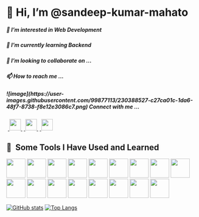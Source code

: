 <h1>👋 Hi, I’m @sandeep-kumar-mahato</h1>
<h5>👀 I’m interested in Web Development</h5>
<h5>🌱 I’m currently learning Backend</h5>
<h5>💞️ I’m looking to collaborate on ...</h5>
<h5>📫 How to reach me ...</h5>
<h5>![image](https://user-images.githubusercontent.com/99877113/230388527-c27ca01c-1da6-48f7-8738-f8e12e3086c7.png)
 Connect with me ...</h5>
<div>
 &nbsp;<a href="https://www.instagram.com/sandeep.mahato.3726/">
  <img src="https://user-images.githubusercontent.com/99877113/230385570-257edbbc-3fd3-4ee5-ad80-78a236569262.png" width="30"/>
 </a>
 &nbsp;<a href="https://twitter.com/Sandeep06360711?t=E9aoPdwiXfZOtiPom9qTUA&s=03">
  <img src="https://user-images.githubusercontent.com/99877113/230386436-6e98091d-3b10-4455-b968-74171ac721b5.png" width="30"/>
 </a>
 &nbsp;<a href="https://www.linkedin.com/in/sandeep-kumar-793200208/">
  <img src="https://user-images.githubusercontent.com/99877113/230386905-e1ab067a-227f-4433-bb58-13dd16650f09.png" width="30"/>
 </a>
</div>

<h2> 🚀 &nbsp;Some Tools I Have Used and Learned</h2>
<p align="left">
 <img src="https://cdn.jsdelivr.net/gh/devicons/devicon/icons/html5/html5-original.svg" width="50" />
 <img src="https://cdn.jsdelivr.net/gh/devicons/devicon/icons/css3/css3-original.svg" width="50" />
 <img src="https://cdn.jsdelivr.net/gh/devicons/devicon/icons/tailwindcss/tailwindcss-original-wordmark.svg" width="50" />
 <img src="https://cdn.jsdelivr.net/gh/devicons/devicon/icons/bootstrap/bootstrap-original.svg" width="50" />
 <img src="https://cdn.jsdelivr.net/gh/devicons/devicon/icons/javascript/javascript-original.svg" width="50" />
 <img src="https://cdn.jsdelivr.net/gh/devicons/devicon/icons/babel/babel-original.svg" width="50" />
 <img src="https://cdn.jsdelivr.net/gh/devicons/devicon/icons/npm/npm-original-wordmark.svg" width="50" />
 <img src="https://cdn.jsdelivr.net/gh/devicons/devicon/icons/react/react-original-wordmark.svg" width="50" />
 <img src="https://cdn.jsdelivr.net/gh/devicons/devicon/icons/nodejs/nodejs-original-wordmark.svg" width="50" />
 <img src="https://cdn.jsdelivr.net/gh/devicons/devicon/icons/nextjs/nextjs-original-wordmark.svg" width="50" />
 <img src="https://cdn.jsdelivr.net/gh/devicons/devicon/icons/mongodb/mongodb-original-wordmark.svg" width="50" />
 <img src="https://cdn.jsdelivr.net/gh/devicons/devicon/icons/git/git-original-wordmark.svg" width="50" />
 <img src="https://cdn.jsdelivr.net/gh/devicons/devicon/icons/github/github-original-wordmark.svg" width="50" />
 <img src="https://cdn.jsdelivr.net/gh/devicons/devicon/icons/vscode/vscode-original.svg" width="50" />
 <img src="https://cdn.jsdelivr.net/gh/devicons/devicon/icons/atom/atom-original-wordmark.svg" width="50" />
 <img src="https://cdn.jsdelivr.net/gh/devicons/devicon/icons/codepen/codepen-original-wordmark.svg" width="50" />
 <img src="https://cdn.jsdelivr.net/gh/devicons/devicon/icons/canva/canva-original.svg" width="50" />
</p>

 [![GitHub stats](https://github-readme-stats.vercel.app/api?username=sandeep-kumar-mahato)](https://github.com/anuraghazra/github-readme-stats)
 [![Top Langs](https://github-readme-stats.vercel.app/api/top-langs/?username=sandeep-kumar-mahato)](https://github.com/anuraghazra/github-readme-stats)


<!---
sandeep-kumar-mahato/sandeep-kumar-mahato is a ✨ special ✨ repository because its `README.md` (this file) appears on your GitHub profile.
You can click the Preview link to take a look at your changes.
<div id="header" align="center">
 <img src="https://media.giphy.com/media/M9gbBd9nbDrOTu1Mqx/giphy.gif" width="100"/>
</div>
--->
